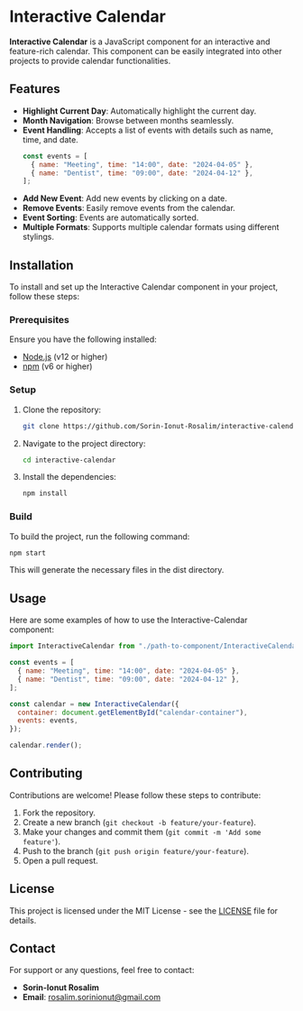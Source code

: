 # Interactive Calendar

**Interactive Calendar** is a JavaScript component for an interactive and feature-rich calendar. This component can be easily integrated into other projects to provide calendar functionalities.

## Features

- **Highlight Current Day**: Automatically highlight the current day.
- **Month Navigation**: Browse between months seamlessly.
- **Event Handling**: Accepts a list of events with details such as name, time, and date.
  ```javascript
  const events = [
    { name: "Meeting", time: "14:00", date: "2024-04-05" },
    { name: "Dentist", time: "09:00", date: "2024-04-12" },
  ];
  ```
- **Add New Event**: Add new events by clicking on a date.
- **Remove Events**: Easily remove events from the calendar.
- **Event Sorting**: Events are automatically sorted.
- **Multiple Formats**: Supports multiple calendar formats using different stylings.

## Installation

To install and set up the Interactive Calendar component in your project, follow these steps:

### Prerequisites

Ensure you have the following installed:

- [Node.js](https://nodejs.org/) (v12 or higher)
- [npm](https://www.npmjs.com/) (v6 or higher)

### Setup

1. Clone the repository:

   ```bash
   git clone https://github.com/Sorin-Ionut-Rosalim/interactive-calendar.git
   ```

2. Navigate to the project directory:

   ```bash
   cd interactive-calendar
   ```

3. Install the dependencies:

   ```bash
   npm install
   ```

### Build

To build the project, run the following command:

```bash
npm start
```

This will generate the necessary files in the dist directory.

## Usage

Here are some examples of how to use the Interactive-Calendar component:

```javascript
import InteractiveCalendar from "./path-to-component/InteractiveCalendar";

const events = [
  { name: "Meeting", time: "14:00", date: "2024-04-05" },
  { name: "Dentist", time: "09:00", date: "2024-04-12" },
];

const calendar = new InteractiveCalendar({
  container: document.getElementById("calendar-container"),
  events: events,
});

calendar.render();
```

## Contributing

Contributions are welcome! Please follow these steps to contribute:

1. Fork the repository.
2. Create a new branch (`git checkout -b feature/your-feature`).
3. Make your changes and commit them (`git commit -m 'Add some feature'`).
4. Push to the branch (`git push origin feature/your-feature`).
5. Open a pull request.

## License

This project is licensed under the MIT License - see the [LICENSE](LICENSE) file for details.

## Contact

For support or any questions, feel free to contact:

- **Sorin-Ionut Rosalim**
- **Email**: rosalim.sorinionut@gmail.com

